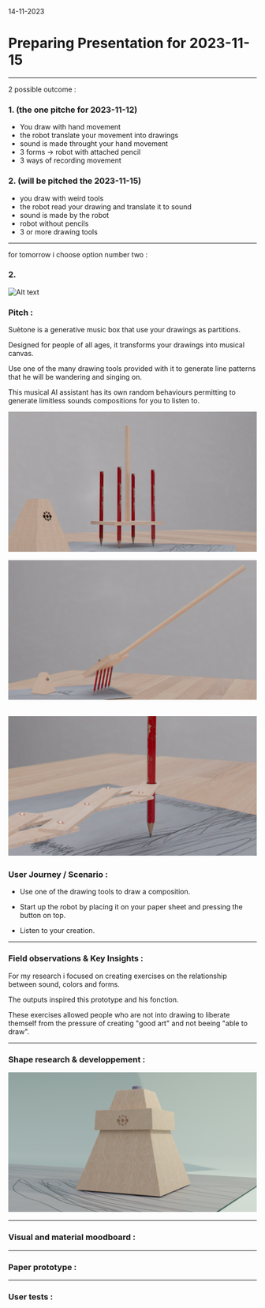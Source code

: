 14-11-2023
# Preparing Presentation for 2023-11-15
---

2 possible outcome : 

### 1. (the one pitche for 2023-11-12)

- You draw with hand movement
- the robot translate your movement into drawings
- sound is made throught your hand movement
- 3 forms -> robot with attached pencil
- 3 ways of recording movement

### 2. (will be pitched the 2023-11-15)

- you draw with weird tools
- the robot read your drawing and translate it to sound
- sound is made by the robot
- robot without pencils
- 3 or more drawing tools

---

for tomorrow i choose option number two :

### 2. 

![Alt text](<images/wooden box_04_F.png>)

### Pitch :

Suètone is a generative music box that use your drawings as partitions. 

Designed for people of all ages, it transforms your drawings into musical canvas.

Use one of the many drawing tools provided with it to generate line patterns that he will be wandering and singing on.

This musical AI assistant has its own random behaviours permitting to generate limitless sounds compositions for you to listen to.


![Alt text](images/Drawing_tool_02_3_F.png)

![Alt text](images/Drawing_tool_01_F.png)

![Alt text](images/Drawing_tool_03_F.png)
---

### User Journey / Scenario : 

- Use one of the drawing tools to draw a composition.

- Start up the robot by placing it on your paper sheet and pressing the button on top.

- Listen to your creation.

---

### Field observations & Key Insights : 

For my research i focused on creating exercises on the relationship between sound, colors and forms. 

The outputs inspired this prototype and his fonction. 

These exercises allowed people who are not into drawing to liberate themself from the pressure of creating "good art" and not beeing "able to draw".

---

### Shape research & developpement : 

![Alt text](<images/wooden box_02.png>)

---

### Visual and material moodboard : 



---

### Paper prototype : 



---

### User tests : 

